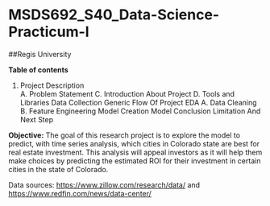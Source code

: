 # MSDS692_S40_Data-Science-Practicum-I
##Regis University

**Table of contents** 
1. Project Description        
A. Problem Statement
C. Introduction About Project
D. Tools and Libraries
Data Collection
Generic Flow Of Project
EDA
A. Data Cleaning
B. Feature Engineering
Model Creation
Model Conclusion
Limitation And Next Step

**Objective:**
The goal of this research project is to explore the model to predict, with time series analysis, which cities in Colorado state are best for real estate investment. This analysis will appeal investors as it will help them make choices by predicting the estimated ROI for their investment in certain cities in the state of Colorado.

Data sources:
https://www.zillow.com/research/data/   and 
https://www.redfin.com/news/data-center/ 
